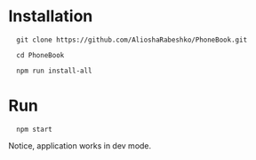 # Installation

```
  git clone https://github.com/AlioshaRabeshko/PhoneBook.git
  
  cd PhoneBook
  
  npm run install-all
```

# Run

```
  npm start
```

Notice, application works in dev mode.
